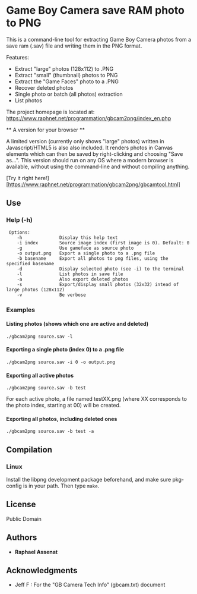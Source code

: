 # Game Boy Camera save RAM photo to PNG

This is a command-line tool for extracting
Game Boy Camera photos from a save ram (.sav) file
and writing them in the PNG format.

Features:

* Extract "large" photos (128x112) to .PNG
* Extract "small" (thumbnail) photos to PNG
* Extract the "Game Faces" photo to a .PNG
* Recover deleted photos
* Single photo or batch (all photos) extraction
* List photos

The project homepage is located at: https://www.raphnet.net/programmation/gbcam2png/index_en.php

** A version for your browser **

A limited version (currently only shows "large" photos) written in Javascript/HTML5 is also
also included. It renders photos in Canvas elements which can then be saved by right-clicking
and choosing "Save as...". This version should run on any OS where a modern browser is available,
without using the command-line and without compiling anything.

[Try it right here!][https://www.raphnet.net/programmation/gbcam2png/gbcamtool.html]

## Use

### Help (-h)

```
 Options:
	-h              Display this help text
	-i index        Source image index (first image is 0). Default: 0
	-g              Use gameface as source photo
	-o output.png   Export a single photo to a .png file
	-b basename     Export all photos to png files, using the specified basename
	-d              Display selected photo (see -i) to the terminal
	-l              List photos in save file
	-a              Also export deleted photos
	-s              Export/display small photos (32x32) intead of large photos (128x112)
	-v              Be verbose
```

### Examples

#### Listing photos (shows which one are active and deleted) ####

```./gbcam2png source.sav -l```

#### Exporting a single photo (index 0) to a .png file ####

```./gbcam2png source.sav -i 0 -o output.png```

#### Exporting all active photos ####

```./gbcam2png source.sav -b test```

For each active photo, a file named testXX.png (where XX corresponds
to the photo index, starting at 00) will be created.

#### Exporting all photos, including deleted ones ####

```./gbcam2png source.sav -b test -a```


## Compilation

### Linux

Install the libpng development package beforehand, and make sure pkg-config is in your
path. Then type ```make```.

## License

Public Domain

## Authors

* **Raphael Assenat**

## Acknowledgments

* Jeff F : For the "GB Camera Tech Info" (gbcam.txt) document
